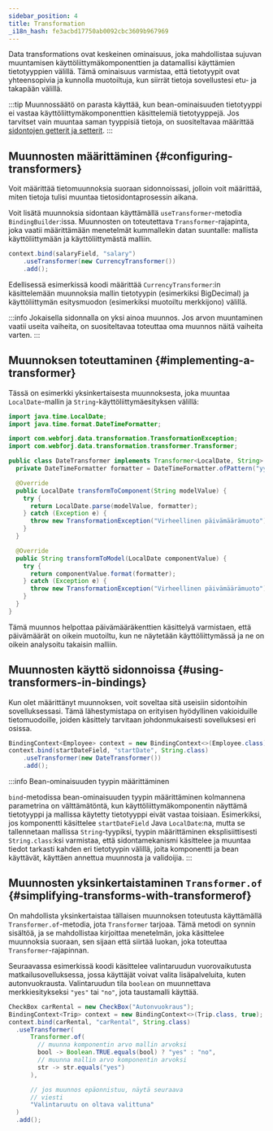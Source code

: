 ```yaml
---
sidebar_position: 4
title: Transformation
_i18n_hash: fe3acbd17750ab0092cbc3609b967969
---
```

Data transformations ovat keskeinen ominaisuus, joka mahdollistaa sujuvan muuntamisen käyttöliittymäkomponenttien ja datamallisi käyttämien tietotyyppien välillä. Tämä ominaisuus varmistaa, että tietotyypit ovat yhteensopivia ja kunnolla muotoiltuja, kun siirrät tietoja sovellustesi etu- ja takapään välillä.

:::tip
Muunnossäätö on parasta käyttää, kun bean-ominaisuuden tietotyyppi ei vastaa käyttöliittymäkomponenttien käsittelemiä tietotyyppejä. Jos tarvitset vain muuntaa saman tyyppisiä tietoja, on suositeltavaa määrittää [sidontojen getterit ja setterit](bindings#binding-getters-and-setters).
:::

## Muunnosten määrittäminen {#configuring-transformers}

Voit määrittää tietomuunnoksia suoraan sidonnoissasi, jolloin voit määrittää, miten tietoja tulisi muuntaa tietosidontaprosessin aikana.

Voit lisätä muunnoksia sidontaan käyttämällä `useTransformer`-metodia `BindingBuilder`:issa. Muunnosten on toteutettava `Transformer`-rajapinta, joka vaatii määrittämään menetelmät kummallekin datan suuntalle: mallista käyttöliittymään ja käyttöliittymästä malliin.

```java
context.bind(salaryField, "salary")
    .useTransformer(new CurrencyTransformer())
    .add();
```

Edellisessä esimerkissä koodi määrittää `CurrencyTransformer`:in käsittelemään muunnoksia mallin tietotyypin (esimerkiksi BigDecimal) ja käyttöliittymän esitysmuodon (esimerkiksi muotoiltu merkkijono) välillä.

:::info
Jokaisella sidonnalla on yksi ainoa muunnos. Jos arvon muuntaminen vaatii useita vaiheita, on suositeltavaa toteuttaa oma muunnos näitä vaiheita varten.
:::

## Muunnoksen toteuttaminen {#implementing-a-transformer}

Tässä on esimerkki yksinkertaisesta muunnoksesta, joka muuntaa `LocalDate`-mallin ja `String`-käyttöliittymäesityksen välillä:

```java
import java.time.LocalDate;
import java.time.format.DateTimeFormatter;

import com.webforj.data.transformation.TransformationException;
import com.webforj.data.transformation.transformer.Transformer;

public class DateTransformer implements Transformer<LocalDate, String> {
  private DateTimeFormatter formatter = DateTimeFormatter.ofPattern("yyyy-MM-dd");

  @Override
  public LocalDate transformToComponent(String modelValue) {
    try {
      return LocalDate.parse(modelValue, formatter);
    } catch (Exception e) {
      throw new TransformationException("Virheellinen päivämäärämuoto");
    }
  }

  @Override
  public String transformToModel(LocalDate componentValue) {
    try {
      return componentValue.format(formatter);
    } catch (Exception e) {
      throw new TransformationException("Virheellinen päivämäärämuoto");
    }
  }
}
```

Tämä muunnos helpottaa päivämääräkenttien käsittelyä varmistaen, että päivämäärät on oikein muotoiltu, kun ne näytetään käyttöliittymässä ja ne on oikein analysoitu takaisin malliin.

## Muunnosten käyttö sidonnoissa {#using-transformers-in-bindings}

Kun olet määrittänyt muunnoksen, voit soveltaa sitä useisiin sidontoihin sovelluksessasi. Tämä lähestymistapa on erityisen hyödyllinen vakioiduille tietomuodoille, joiden käsittely tarvitaan johdonmukaisesti sovelluksesi eri osissa.

```java
BindingContext<Employee> context = new BindingContext<>(Employee.class);
context.bind(startDateField, "startDate", String.class)
    .useTransformer(new DateTransformer())
    .add();
```

:::info Bean-ominaisuuden tyypin määrittäminen

`bind`-metodissa bean-ominaisuuden tyypin määrittäminen kolmannena parametrina on välttämätöntä, kun käyttöliittymäkomponentin näyttämä tietotyyppi ja mallissa käytetty tietotyyppi eivät vastaa toisiaan. Esimerkiksi, jos komponentti käsittelee `startDateField` Java `LocalDate`:na, mutta se tallennetaan mallissa `String`-tyypiksi, tyypin määrittäminen eksplisiittisesti `String.class`:ksi varmistaa, että sidontamekanismi käsittelee ja muuntaa tiedot tarkasti kahden eri tietotyypin välillä, joita komponentti ja bean käyttävät, käyttäen annettua muunnosta ja validoijia.
:::

## Muunnosten yksinkertaistaminen `Transformer.of` {#simplifying-transforms-with-transformerof}

On mahdollista yksinkertaistaa tällaisen muunnoksen toteutusta käyttämällä `Transformer.of`-metodia, jota `Transformer` tarjoaa. Tämä metodi on synnin sisältöä, ja se mahdollistaa kirjoittaa menetelmän, joka käsittelee muunnoksia suoraan, sen sijaan että siirtää luokan, joka toteuttaa `Transformer`-rajapinnan.

Seuraavassa esimerkissä koodi käsittelee valintaruudun vuorovaikutusta matkailusovelluksessa, jossa käyttäjät voivat valita lisäpalveluita, kuten autonvuokrausta. Valintaruudun tila `boolean` on muunnettava merkkiesitykseksi `"yes"` tai `"no"`, jota taustamalli käyttää.

```java
CheckBox carRental = new CheckBox("Autonvuokraus");
BindingContext<Trip> context = new BindingContext<>(Trip.class, true);
context.bind(carRental, "carRental", String.class)
  .useTransformer(
      Transformer.of(
        // muunna komponentin arvo mallin arvoksi
        bool -> Boolean.TRUE.equals(bool) ? "yes" : "no",
        // muunna mallin arvo komponentin arvoksi
        str -> str.equals("yes")
      ), 

      // jos muunnos epäonnistuu, näytä seuraava
      // viesti
      "Valintaruutu on oltava valittuna"
  )
  .add();
```
